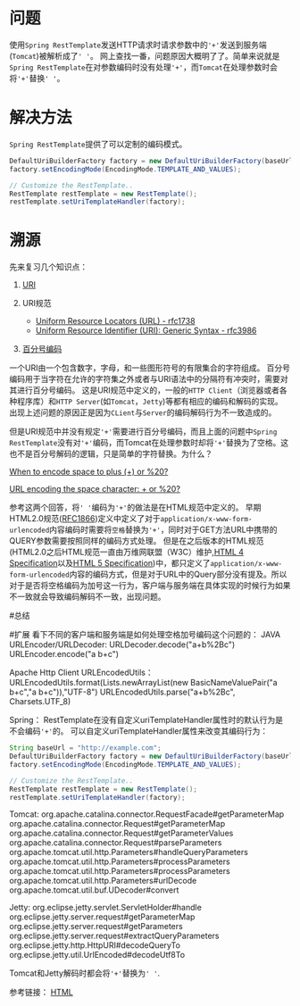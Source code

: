 # 问题
使用`Spring RestTemplate`发送HTTP请求时请求参数中的`'+'`发送到服务端(`Tomcat`)被解析成了`' '`。
网上查找一番，问题原因大概明了了。简单来说就是`Spring RestTemplate`在对参数编码时没有处理`'+'`，而`Tomcat`在处理参数时会将`'+'`替换`' '`。

# 解决方法
`Spring RestTemplate`提供了可以定制的编码模式。
```java
DefaultUriBuilderFactory factory = new DefaultUriBuilderFactory(baseUrl)
factory.setEncodingMode(EncodingMode.TEMPLATE_AND_VALUES);

// Customize the RestTemplate..
RestTemplate restTemplate = new RestTemplate();
restTemplate.setUriTemplateHandler(factory);
```

# 溯源
先来复习几个知识点：
1. [URI](https://en.wikipedia.org/wiki/Uniform_Resource_Identifier)

2. URI规范 
    - [Uniform Resource Locators (URL) - rfc1738](https://tools.ietf.org/html/rfc1738) 
    - [Uniform Resource Identifier (URI): Generic Syntax - rfc3986](https://tools.ietf.org/html/rfc3986)

3. [百分号编码](https://en.wikipedia.org/wiki/Percent-encoding)


一个URI由一个包含数字，字母，和一些图形符号的有限集合的字符组成。
百分号编码用于当字符在允许的字符集之外或者与URI语法中的分隔符有冲突时，需要对其进行百分号编码。
这是URI规范中定义的，一般的`HTTP Client`（浏览器或者各种程序库）和`HTTP Server`(如`Tomcat`，`Jetty`)等都有相应的编码和解码的实现。
出现上述问题的原因正是因为`CLient`与`Server`的编码解码行为不一致造成的。


但是URI规范中并没有规定`'+'`需要进行百分号编码，而且上面的问题中`Spring RestTemplate`没有对`'+'`编码，而Tomcat在处理参数时却将`'+'`替换为了空格。这也不是百分号解码的逻辑，只是简单的字符替换。为什么？

[When to encode space to plus (+) or %20?](https://stackoverflow.com/questions/2678551/when-to-encode-space-to-plus-or-20)

[URL encoding the space character: + or %20?](https://stackoverflow.com/questions/1634271/url-encoding-the-space-character-or-20)

参考这两个回答，将`' '`编码为`'+'`的做法是在HTML规范中定义的。
早期HTML2.0规范([RFC1866](https://tools.ietf.org/html/rfc1866))定义中定义了对于`application/x-www-form-urlencoded`内容编码时需要将`空格`替换为`'+'`，同时对于GET方法URL中携带的QUERY参数需要按照同样的编码方式处理。
但是在之后版本的HTML规范(HTML2.0之后HTML规范一直由万维网联盟（W3C）维护,[HTML 4 Specification](https://www.w3.org/TR/html4/)以及[HTML 5 Specification](https://www.w3.org/TR/html5/))中，都只定义了`application/x-www-form-urlencoded`内容的编码方式，但是对于URL中的Query部分没有提及。所以对于是否将空格编码为加号这一行为，客户端与服务端在具体实现的时候行为如果不一致就会导致编码解码不一致，出现问题。

#总结


#扩展
看下不同的客户端和服务端是如何处理空格加号编码这个问题的：
JAVA URLEncoder/URLDecoder:
URLDecoder.decode("a+b%2Bc")
URLEncoder.encode("a b+c")

Apache Http Client  URLEncodedUtils：
URLEncodedUtils.format(Lists.newArrayList(new BasicNameValuePair("a b+c","a b+c")),"UTF-8")
URLEncodedUtils.parse("a+b%2Bc", Charsets.UTF_8)

Spring：
RestTemplate在没有自定义uriTemplateHandler属性时的默认行为是不会编码`'+'`的。
可以自定义uriTemplateHandler属性来改变其编码行为：
```java
String baseUrl = "http://example.com";
DefaultUriBuilderFactory factory = new DefaultUriBuilderFactory(baseUrl)
factory.setEncodingMode(EncodingMode.TEMPLATE_AND_VALUES);

// Customize the RestTemplate..
RestTemplate restTemplate = new RestTemplate();
restTemplate.setUriTemplateHandler(factory);
```

Tomcat:
org.apache.catalina.connector.RequestFacade#getParameterMap
org.apache.catalina.connector.Request#getParameterMap
org.apache.catalina.connector.Request#getParameterValues
org.apache.catalina.connector.Request#parseParameters
org.apache.tomcat.util.http.Parameters#handleQueryParameters
org.apache.tomcat.util.http.Parameters#processParameters
org.apache.tomcat.util.http.Parameters#processParameters
org.apache.tomcat.util.http.Parameters#urlDecode
org.apache.tomcat.util.buf.UDecoder#convert


Jetty: 
org.eclipse.jetty.servlet.ServletHolder#handle
org.eclipse.jetty.server.request#getParameterMap
org.eclipse.jetty.server.request#getParameters
org.eclipse.jetty.server.request#extractQueryParameters
org.eclipse.jetty.http.HttpURI#decodeQueryTo
org.eclipse.jetty.util.UrlEncoded#decodeUtf8To

Tomcat和Jetty解码时都会将`'+'`替换为`' '`.

参考链接：
[HTML](https://zh.wikipedia.org/wiki/HTML)